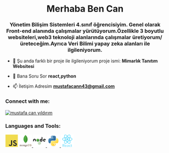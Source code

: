 <h1 align="center">Merhaba Ben Can</h1>
<h3 align="center">Yönetim Bilişim Sistemleri 4.sınıf öğrencisiyim. Genel olarak Front-end alanında çalışmalar yürütüyorum.Özellikle 3 boyutlu websiteleri,web3 teknoloji alanlarında çalışmalar üretiyorum/üreteceğim.Ayrıca Veri Bilimi yapay zeka alanları ile ilgileniyorum.</h3>

- 🔭 Şu anda farklı bir proje ile ilgileniyorum proje ismi: **Mimarlık Tanıtım Websitesi**

- 💬 Bana Soru Sor **react,python**

- 📫 İletişim Adresim **mustafacann43@gmail.com**

<h3 align="left">Connect with me:</h3>
<p align="left">
<a href="https://linkedin.com/in/mustafa can yıldırım" target="blank"><img align="center" src="https://raw.githubusercontent.com/rahuldkjain/github-profile-readme-generator/master/src/images/icons/Social/linked-in-alt.svg" alt="mustafa can yıldırım" height="30" width="40" /></a>
</p>

<h3 align="left">Languages and Tools:</h3>
<img src="https://raw.githubusercontent.com/devicons/devicon/master/icons/javascript/javascript-original.svg" alt="javascript" width="40" height="40"/> </a> <a href="https://www.mongodb.com/" target="_blank" rel="noreferrer"> <img src="https://raw.githubusercontent.com/devicons/devicon/master/icons/mongodb/mongodb-original-wordmark.svg" alt="mongodb" width="40" height="40"/> </a> <a href="https://nodejs.org" target="_blank" rel="noreferrer"> <img src="https://raw.githubusercontent.com/devicons/devicon/master/icons/nodejs/nodejs-original-wordmark.svg" alt="nodejs" width="40" height="40"/> </a><a href="https://pandas.pydata.org/" target="_blank" rel="noreferrer"> <img src="https://raw.githubusercontent.com/devicons/devicon/master/icons/python/python-original.svg" alt="python" width="40" height="40"/> </a> <a href="https://reactjs.org/" target="_blank" rel="noreferrer"> <img src="https://raw.githubusercontent.com/devicons/devicon/master/icons/react/react-original-wordmark.svg" alt="react" width="40" height="40"/> </a> <a href="https://scikit-learn.org/" target="_blank" rel="noreferrer">
